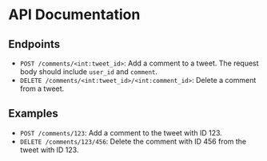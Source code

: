 # API Documentation

## Endpoints

- `POST /comments/<int:tweet_id>`: Add a comment to a tweet. The request body should include `user_id` and `comment`.
- `DELETE /comments/<int:tweet_id>/<int:comment_id>`: Delete a comment from a tweet.

## Examples

- `POST /comments/123`: Add a comment to the tweet with ID 123.
- `DELETE /comments/123/456`: Delete the comment with ID 456 from the tweet with ID 123.
